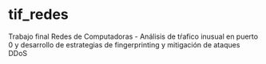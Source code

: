 # tif_redes
Trabajo final Redes de Computadoras -  Análisis de tŕafico inusual en puerto 0 y desarrollo de estrategias de fingerprinting y mitigación de ataques DDoS
